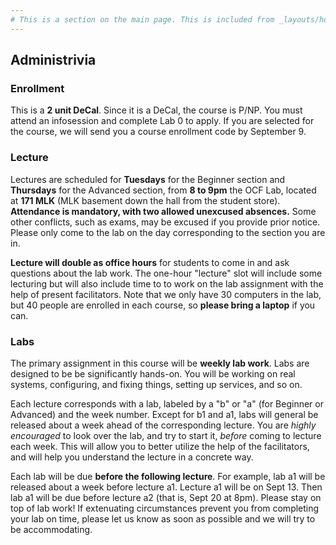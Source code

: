 ```yaml
---
# This is a section on the main page. This is included from _layouts/home.html.
---
```

## Administrivia

### Enrollment
This is a **2 unit DeCal**. Since it is a DeCal, the course is P/NP. You must
attend an infosession and complete Lab 0 to apply. If you are selected for the
course, we will send you a course enrollment code by September 9.

### Lecture
Lectures are scheduled for **Tuesdays** for the Beginner section and
**Thursdays** for the Advanced section, from **8 to 9pm** the OCF Lab, located
at **171 MLK** (MLK basement down the hall from the student store). **Attendance
is mandatory, with two allowed unexcused absences.** Some other conflicts, such
as exams, may be excused if you provide prior notice. Please only come to the
lab on the day corresponding to the section you are in.

**Lecture will double as office hours** for students to come in and ask
questions about the lab work. The one-hour "lecture" slot will include some
lecturing but will also include time to to work on the lab assignment with the
help of present facilitators. Note that we only have 30 computers in the lab,
but 40 people are enrolled in each course, so **please bring a laptop** if you
can.

### Labs
The primary assignment in this course will be **weekly lab work**.
Labs are designed to be be significantly hands-on. You will be working on
real systems, configuring, and fixing things, setting up services, and so on.

Each lecture corresponds with a lab, labeled by a "b" or "a" (for Beginner or
Advanced) and the week number. Except for b1 and a1, labs will general be
released about a week ahead of the corresponding lecture. You are *highly
encouraged* to look over the lab, and try to start it, *before* coming to
lecture each week. This will allow you to better utilize the help of the
facilitators, and will help you understand the lecture in a concrete way.

Each lab will be due **before the following lecture**. For example, lab a1 will
be released about a week before lecture a1. Lecture a1 will be on Sept 13. Then
lab a1 will be due before lecture a2 (that is, Sept 20 at 8pm). Please stay on
top of lab work! If extenuating circumstances prevent you from completing your
lab on time, please let us know as soon as possible and we will try to be
accommodating.
